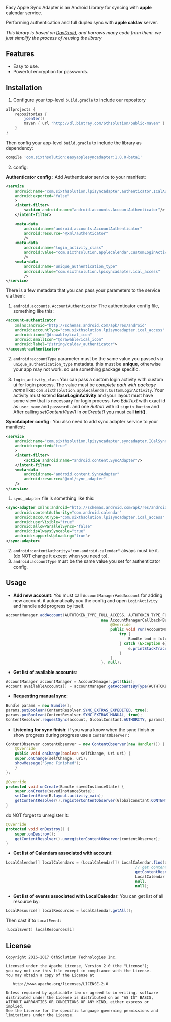 Easy Apple Sync Adapter is an Android Library for syncing with **apple** calendar service.

Performing authentication and full duplex sync with **apple caldav** server.

_This library is based on [DavDroid](https://gitlab.com/bitfireAT/davdroid), and borrows many code from them.
 we just simplify the process of reusing the library_

## Features
* Easy to use.
* Powerful encryption for passwords.

## Installation
1) Configure your top-level `build.gradle` to include our repository
```groovy
allprojects {
    repositories {
        jcenter()
        maven { url "http://dl.bintray.com/6thsolution/public-maven" }
    }
}
```
Then config your app-level `build.gradle` to include the library as dependency:
``` groovy
compile 'com.sixthsolution:easyapplesyncadapter:1.0.0-beta1'
```

2) config: 

**Authenticator config** : Add Authenticator service to your manifest:
```xml
<service
    android:name="com.sixthsolution.lpisyncadapter.authenticator.ICalAuthenticatorService"
    android:exported="false"
    >
    <intent-filter>
        <action android:name="android.accounts.AccountAuthenticator"/>
    </intent-filter>

    <meta-data
        android:name="android.accounts.AccountAuthenticator"
        android:resource="@xml/authenticator"
        />
    <meta-data
        android:name="login_activity_class"
        android:value="com.sixthsolution.applecalendar.CustomLoginActivity"
        />
    <meta-data
        android:name="unique_authentication_type"
        android:value="com.sixthsolution.lpisyncadapter.ical_access"
        />
</service>
```
There is a few metadata that you can pass your parameters to the service via them:

1) `android.accounts.AccountAuthenticator`
The authenticator config file, something like this:
```xml
<account-authenticator 
    xmlns:android="http://schemas.android.com/apk/res/android"
    android:accountType="com.sixthsolution.lpisyncadapter.ical_access"
    android:icon="@drawable/ical_icon"
    android:smallIcon="@drawable/ical_icon"
    android:label="@string/caldav_authenticator">
</account-authenticator>
```
2) `android:accountType` parameter must be the same value you passed via `unique_authentication_type` metadata.
this must be **unique**, otherwise your app may not work. so use something package specific.

3) `login_activity_class`
You can pass a custom login activity with custom ui for login process.
The value must be _complete path with package name_ like: `com.sixthsolution.applecalendar.CustomLoginActivity`.
Your activity must extend **BaseLoginActivity** and your layout must have some view that is necessary for login process.
two _EditText_ with exact id as `user_name` and `password` . and one _Button_ with id `signin_button` and
After calling _setContentView()_ in _onCreate()_ you must call **init()**.

**SyncAdapter config** :
You also need to add sync adapter service to your manifest:
```xml
<service
    android:name="com.sixthsolution.lpisyncadapter.syncadapter.ICalSyncService"
    android:exported="true"
    >
    <intent-filter>
        <action android:name="android.content.SyncAdapter"/>
    </intent-filter>
    <meta-data
        android:name="android.content.SyncAdapter"
        android:resource="@xml/sync_adapter"
    />
</service>
```
1) `sync_adapter` file is something like this:
```xml
<sync-adapter xmlns:android="http://schemas.android.com/apk/res/android"
    android:contentAuthority="com.android.calendar"
    android:accountType="com.sixthsolution.lpisyncadapter.ical_access"
    android:userVisible="true"
    android:allowParallelSyncs="false"
    android:isAlwaysSyncable="true"
    android:supportsUploading="true">
</sync-adapter>
```
2) `android:contentAuthority="com.android.calendar"` always must be it. (do NOT change it except when you need to).
3) `android:accountType` must be the same value you set for authenticator config.

## Usage
* **Add new account**:
You must call `AccountManager#addAccount` for adding new account. it automatically you the config and open
 `LoginActivity` and handle add progress by itself.
```java
accountManager.addAccount(AUTHTOKEN_TYPE_FULL_ACCESS, AUTHTOKEN_TYPE_FULL_ACCESS, null, null, this,
                                          new AccountManagerCallback<Bundle>() {
                                              @Override
                                              public void run(AccountManagerFuture<Bundle> future) {
                                                  try {
                                                      Bundle bnd = future.getResult();
                                                  } catch (Exception e) {
                                                      e.printStackTrace();
                                                  }
                                              }
                                          }, null);
```
* **Get list of available accounts**:
```java
AccountManager accountManager = AccountManager.get(this);
Account availableAccounts[] = accountManager.getAccountsByType(AUTHTOKEN_TYPE_FULL_ACCESS);
```
* **Requesting manual sync**:
```java
Bundle params = new Bundle();
params.putBoolean(ContentResolver.SYNC_EXTRAS_EXPEDITED, true);
params.putBoolean(ContentResolver.SYNC_EXTRAS_MANUAL, true);
ContentResolver.requestSync(account, GlobalConstant.AUTHORITY, params);
```
* **Listening for sync finish**:
if you wana know when the sync finish or show  progress during progress use a `ContentObserver` :
```java
ContentObserver contentObserver = new ContentObserver(new Handler()) {
    @Override
    public void onChange(boolean selfChange, Uri uri) {
    super.onChange(selfChange, uri);
    showMessage("Sync Finished");
    }
};
```
```java
@Override
protected void onCreate(Bundle savedInstanceState) {
    super.onCreate(savedInstanceState);
    setContentView(R.layout.activity_main);
    getContentResolver().registerContentObserver(GlobalConstant.CONTENT_URI, true, contentObserver);
}
```
do NOT forget to unregister it:
```java
@Override
protected void onDestroy() {
    super.onDestroy();
    getContentResolver().unregisterContentObserver(contentObserver);
}
```
* **Get list of Calendars associated with account**:
```java
LocalCalendar[] localCalendars = (LocalCalendar[]) LocalCalendar.find(account,
                                                         // get contentProviderClient for your authority
                                                         getContentResolver().acquireContentProviderClient(GlobalConstant.AUTHORITY),
                                                         LocalCalendar.Factory.INSTANCE,
                                                         null,
                                                         null);
```
* **Get list of events associated with LocalCalendar**:
You can get list of all resource by:
```java
LocalResource[] localResources = localCalendar.getAll();
```
Then cast if to `LocalEvent`:
```java
(LocalEvent) localResources[i]
```

## License
```
Copyright 2016-2017 6thSolution Technologies Inc.

Licensed under the Apache License, Version 2.0 (the "License");
you may not use this file except in compliance with the License.
You may obtain a copy of the License at

   http://www.apache.org/licenses/LICENSE-2.0

Unless required by applicable law or agreed to in writing, software
distributed under the License is distributed on an "AS IS" BASIS,
WITHOUT WARRANTIES OR CONDITIONS OF ANY KIND, either express or implied.
See the License for the specific language governing permissions and
limitations under the License.
```
